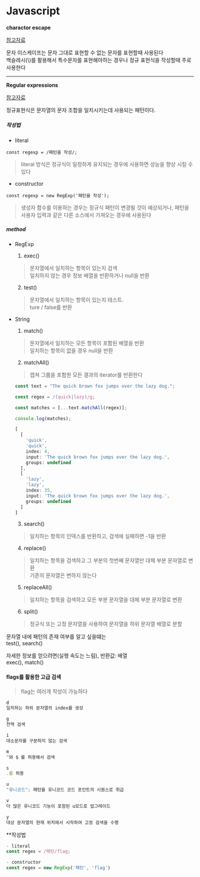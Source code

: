 # Javascript

**charactor escape**

[참고자료](https://developer.mozilla.org/en-US/docs/Web/JavaScript/Reference/Regular_expressions/Character_escape)

문자 이스케이프는 문자 그대로 표현할 수 없는 문자를 표현할때 사용된다  
백슬레시(\\)를 활용해서 특수문자를 표현해야하는 경우나 정규 표현식을 작성할때 주로 사용한다

---

**Regular expressions**

[참고자료](https://developer.mozilla.org/en-US/docs/Web/JavaScript/Guide/Regular_expressions)

정규표현식은 문자열의 문자 조합을 일치시키는데 사용되는 패턴이다.  

##### 작성법

- literal

```
const regexp = /패턴을 작성/;
```

> literal 방식은 정규식이 일정하게 유지되는 경우에 사용하면 성능을 향상 시킬 수 있다

- constructor

```
const regexp = new RegExp('패턴을 작성');
```

> 생성자 함수를 이용하는 경우는 정규식 패턴이 변경될 것이 예상되거나, 패턴을 사용자 입력과 같은 다른 소스에서 가져오는 경우에 사용된다

##### method

- RegExp

    1. exec()

    > 문자열에서 일치하는 항목이 있는지 검색  
    일치하지 않는 경우 정보 배열을 반환하거나 null을 반환

    2. test()

    > 문자열에서 일치하는 항목이 있는지 테스트.  
    ture / false를 반환

- String

    1. match()

    > 문자열에서 일치하는 모든 항목이 포함된 배열을 반환  
    일치하는 항목이 없을 경우 null을 반환

    2. matchAll()

    > 캡쳐 그룹을 포함한 모든 결과의 iterator를 반환한다

    ```javascript
    const text = "The quick brown fox jumps over the lazy dog.";  

    const regex = /(quick|lazy)/g;

    const matches = [...text.matchAll(regex)];

    console.log(matches);

    [
      [
        'quick',
        'quick',
        index: 4,
        input: 'The quick brown fox jumps over the lazy dog.',
        groups: undefined
      ],
      [
        'lazy',
        'lazy',
        index: 35,
        input: 'The quick brown fox jumps over the lazy dog.',
        groups: undefined
      ]
    ]
    ```

    3. search()

    > 일치하는 항목의 인덱스를 반환하고, 검색에 실패하면 -1을 반환

    4. replace()

    > 일치하는 항목을 검색하고 그 부분의 첫번째 문자열만 대체 부분 문자열로 변환  
    기존의 문자열은 변하지 않는다

    5. replaceAll()

    > 일치하는 항목을 검색하고 모든 부분 문자열을 대체 부분 문자열로 변환

    6. split()

    > 정규식 또는 고정 문자열을 사용하여 문자열을 하위 문자열 배열로 분할

문자열 내에 패턴의 존재 여부를 알고 싶을떄는  
test(), search()  

자세한 정보를 얻으려면(실행 속도는 느림), 반환값: 배열  
exec(), match()  

#### flags를 활용한 고급 검색

> flag는 여러개 작성이 가능하다

```javascript
d
일치하는 하위 문자열의 index를 생성

g
전역 검색

i
대소문자를 구분하지 않는 검색

m
^와 $ 를 허용해서 검색

s
.를 허용

u
"유니코드"; 패턴을 유니코드 코드 포인트의 시퀀스로 취급

v
더 많은 유니코드 기능이 포함된 u모드로 업그레이드

y
대상 문자열의 현재 위치에서 시작하여 고정 검색을 수행

```

**작성법

```javascript
- literal
const regex = /패턴/flag;

- constructor
const regex = new RegExp('패턴', 'flag')

```